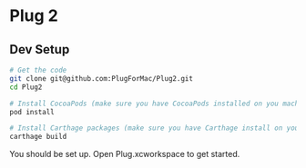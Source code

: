 # Plug 2

## Dev Setup

```sh
# Get the code
git clone git@github.com:PlugForMac/Plug2.git
cd Plug2

# Install CocoaPods (make sure you have CocoaPods installed on you machine https://cocoapods.org/)
pod install

# Install Carthage packages (make sure you have Carthage install on your machine https://github.com/Carthage/Carthage)
carthage build
```

You should be set up. Open Plug.xcworkspace to get started.
